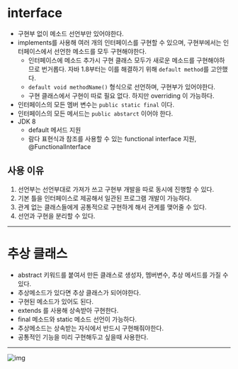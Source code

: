 # interface
- 구현부 없이 메소드 선언부만 있어야한다.
- implements를 사용해 여러 개의 인터페이스를 구현할 수 있으며, 구현부에서는 인터페이스에서 선언한 메소드를 모두 구현해야한다.
  - 인터페이스에 메소드 추가시 구현 클래스 모두가 새로운 메소드를 구현해야하므로 번거롭다. 자바 1.8부터는 이를 해결하기 위해 `default method`를 고안했다.
  - `default void methodName()` 형식으로 선언하며, 구현부가 있어야한다.
  - 구현 클래스에서 구현이 따로 필요 없다. 하지만 overriding 이 가능하다.
- 인터페이스의 모든 멤버 변수는 `public static final` 이다.
- 인터페이스의 모든 메서드는 `public abstarct` 이어야 한다.
- JDK 8
  - default 메서드 지원
  - 람다 표현식과 참조를 사용할 수 있는 functional interface 지원, @FunctionalInterface

## 사용 이유
1. 선언부는 선언부대로 가져가 쓰고 구현부 개발을 따로 동시에 진행할 수 있다.
2. 기본 틀을 인터페이스로 제공해서 일관된 프로그램 개발이 가능하다. 
3. 관계 없는 클래스들에게 공통적으로 구현하게 해서 관계를 맺어줄 수 있다.
4. 선언과 구현을 분리할 수 있다.

---
# 추상 클래스
- abstract 키워드를 붙여서 만든 클래스로 생성자, 멤버변수, 추상 메서드를 가질 수 있다.
- 추상메소드가 있다면 추상 클래스가 되어야한다.
- 구현된 메소드가 있어도 된다.
- extends 를 사용해 상속받아 구현한다.
- final 메소드와 static 메소드 선언이 가능하다.
- 추상메소드는 상속받는 자식에서 반드시 구현해줘야한다.
- 공통적인 기능을 미리 구현해두고 싶을때 사용한다.

---
![img](https://mblogthumb-phinf.pstatic.net/MjAxOTA1MDJfMjgw/MDAxNTU2NzgxOTU1MTQz.RGnWHb27tbqx0435Xg6hZVwCwo6ovMjhfyvnMkh9lYYg.MdIGtbRGQL3TnGvHfLmcMjXEFjpws6PCvUhMc5a2m3cg.PNG.dyd4740/1.png?type=w800)